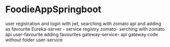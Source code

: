 # FoodieAppSpringboot
user registration and login with jwt, searching with zomato api and adding as favourite
Eureka-server - service registry
zomato- serching with zomato api
user-favourite adding favourites
gateway-service- api gateway
code without folder user-service
